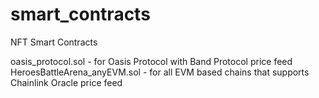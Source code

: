 # smart_contracts
NFT Smart Contracts

oasis_protocol.sol - for Oasis Protocol with Band Protocol price feed
HeroesBattleArena_anyEVM.sol - for all EVM based chains that supports Chainlink Oracle price feed
